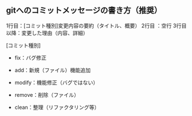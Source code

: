 gitへのコミットメッセージの書き方（推奨）
----------

1行目：[コミット種別]変更内容の要約（タイトル、概要）
2行目 ：空行
3行目以降：変更した理由（内容、詳細）

[コミット種別]

* fix：バグ修正

* add：新規（ファイル）機能追加

* modify：機能修正（バグではない）

* remove：削除（ファイル）

* clean：整理（リファクタリング等）
